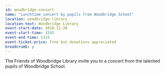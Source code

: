 ```yaml
---
id: woodbridge-concert
name: "Lunchtime concert by pupils from Woodbridge School"
location: woodbridge-library
location-text: Woodbridge Library
event-start-date: 2018-11-20
event-start-time: 1245
event-end-time: 1315
event-ticket-price: free but donations appreciated
breadcrumb: y
---
```


The Friends of Woodbridge Library invite you to a concert from the talented pupils of Woodbridge School.
